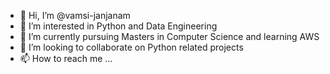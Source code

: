 - 👋 Hi, I’m @vamsi-janjanam
- 👀 I’m interested in Python and Data Engineering
- 🌱 I’m currently pursuing Masters in Computer Science and learning AWS
- 💞️ I’m looking to collaborate on Python related projects
- 📫 How to reach me ...

<!---
vamsi-janjanam/vamsi-janjanam is a ✨ special ✨ repository because its `README.md` (this file) appears on your GitHub profile.
You can click the Preview link to take a look at your changes.
--->
